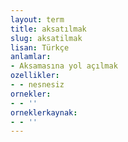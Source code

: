 ```yaml
---
layout: term
title: aksatılmak
slug: aksatilmak
lisan: Türkçe
anlamlar:
- Aksamasına yol açılmak
ozellikler:
- - nesnesiz
ornekler:
- - ''
orneklerkaynak:
- - ''
---
```

